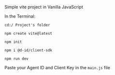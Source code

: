 Simple vite project in Vanilla JavaScript

In the Terminal:

`cd:/ Project's folder`

`npm create vite@latest`

`npm init`

`npm i @d-id/client-sdk`

`npm run dev`

Paste your Agent ID and Client Key in the `main.js` file
